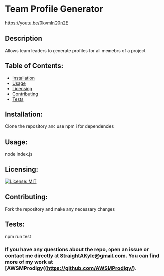 # Team Profile Generator

https://youtu.be/0kvmInQ0n2E


## Description
Allows team leaders to generate profiles for all memebrs of a project
## Table of Contents:
* [Installation](#installation)
* [Usage](#usage)
* [Licensing](#licensing)
* [Contributing](#contributing)
* [Tests](#tests)

## Installation:
Clone the repository and use npm i for dependencies

## Usage:
node index.js

## Licensing:
[![License: MIT](https://img.shields.io/badge/License-MIT-yellow.svg)](https://opensource.org/licenses/MIT)

## Contributing:
Fork the repository and make any necessary changes

## Tests:
npm run test

### If you have any questions about the repo, open an issue or contact me directly at StraightAKyle@gmail.com. You can find more of my work at [AWSMProdigy((https://github.com/AWSMProdigy/).
